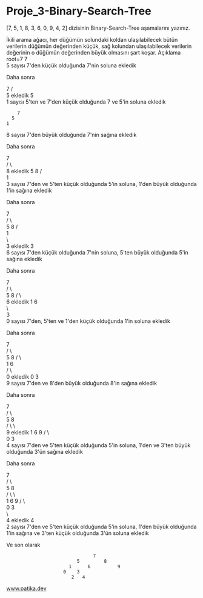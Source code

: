 # Proje_3-Binary-Search-Tree

[7, 5, 1, 8, 3, 6, 0, 9, 4, 2] dizisinin Binary-Search-Tree aşamalarını yazınız.

İkili arama ağacı, her düğümün solundaki koldan ulaşılabilecek bütün verilerin düğümün değerinden küçük, sağ kolundan ulaşılabilecek verilerin değerinin o düğümün değerinden büyük olmasını şart koşar.
Açıklama			
root=7		7	
5 sayısı 7'den küçük olduğunda 7'nin soluna ekledik

Daha sonra

7
/	
5 ekledik	5		
1 sayısı 5'ten ve 7'den küçük olduğunda 7 ve 5'in soluna ekledik


        7
      5		
    1
    

8 sayısı 7'den büyük olduğunda 7'nin sağına ekledik

Daha sonra

7		
/		\	
8 ekledik			5				8
/					
1						
3 sayısı 7'den ve 5'ten küçük olduğunda 5'in soluna, 1'den büyük olduğunda 1'in sağına ekledik

Daha sonra

7		
/		\	
5				8
/					
1						
\					
3 ekledik			3				
6 sayısı 7'den küçük olduğunda 7'nin soluna, 5'ten büyük olduğunda 5'in sağına ekledik

Daha sonra

7		
/		\	
5				8
/		\			
6 ekledik	1				6		
\					
3				
0 sayısı 7'den, 5'ten ve 1'den küçük olduğunda 1'in soluna ekledik

Daha sonra

7		
/		\	
5				8
/		\			
1				6		
/		\					
0 ekledik	0				3				
9 sayısı 7'den ve 8'den büyük olduğunda 8'in sağına ekledik

Daha sonra

7				
/		\			
5				8		
/		\				\	
9 ekledik			1				6				9
/		\							
0				3						
4 sayısı 7'den ve 5'ten küçük olduğunda 5'in soluna, 1'den ve 3'ten büyük olduğunda 3'ün sağına ekledik

Daha sonra

7				
/		\			
5				8		
/		\				\	
1				6				9
/		\							
0				3						
\					
4 ekledik							4				
2 sayısı 7'den ve 5'ten küçük olduğunda 5'in soluna, 1'den büyük olduğunda 1'in sağına ve 3'ten küçük olduğunda 3'ün soluna ekledik

Ve son olarak
                                
                                    7
                              5         8
                           1      6          9
                         0    3  
                            2   4


www.patika.dev 
